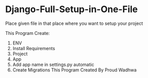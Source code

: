 # Django-Full-Setup-in-One-File

Place given file in that place where you want to setup your project

This Program Create:
1. ENV
2. Install Requirements
3. Project
4. App 
5. Add app name in settings.py automatic 
6. Create Migrations
This Program Created By 
Proud Wadhwa
